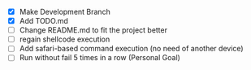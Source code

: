 - [x] Make Development Branch
- [x] Add TODO.md
- [ ] Change README.md to fit the project better
- [ ] regain shellcode execution
- [ ] Add safari-based command execution (no need of another device)
- [ ] Run without fail 5 times in a row (Personal Goal)